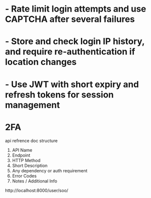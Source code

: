 # - Rate limit login attempts and use CAPTCHA after several failures

# - Store and check login IP history, and require re-authentication if location changes

# - Use JWT with short expiry and refresh tokens for session management

# 2FA

api refrence doc structure

1. API Name
2. Endpoint
3. HTTP Method
4. Short Description
5. Any dependency or auth requirement
6. Error Codes
7. Notes / Additional Info

http://localhost:8000/user/soo/
